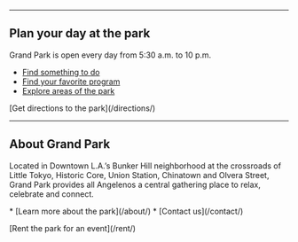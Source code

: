 
* * *

## Plan your day at <span class="avoid-break">the park</span>

Grand Park is open every day from 5:30 a.m. to 10 p.m.

<nav markdown="1">

* [Find something to do](/events/)
* [Find your favorite program](/programs/)
* [Explore areas of the park](/areas/)

</nav>

<p class="action" markdown="1">
[Get directions to the park](/directions/)
</p>

* * *

## About <span class="avoid-break">Grand Park</span>

Located in Downtown L.A.’s Bunker Hill neighborhood at the crossroads of Little Tokyo, Historic Core, Union Station, Chinatown and Olvera Street, Grand Park provides all Angelenos a central gathering place to relax, celebrate and connect. 

<nav markdown="1">
* [Learn more about the park](/about/)
* [Contact us](/contact/)
</nav>

<p class="action" markdown="1">
[Rent the park for an event](/rent/)
</p>
